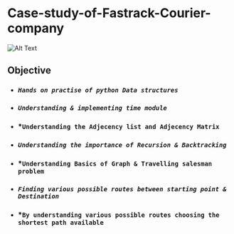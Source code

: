 # Case-study-of-Fastrack-Courier-company

![Alt Text](https://media4.giphy.com/media/GdJz3mScUhC5W/giphy.gif?cid=ecf05e479saj8z2ar2pffs5nciectykovx4m2dj5ng3345dm&rid=giphy.gif&ct=g)

## Objective
- ### *`Hands on practise of python Data structures`*
- ### *`Understanding & implementing time module`*
- ### *`Understanding the Adjecency list and Adjecency Matrix`
- ### *`Understanding the importance of Recursion & Backtracking`*
- ### *`Understanding Basics of Graph & Travelling salesman problem`
- ### *`Finding various possible routes between starting point & Destination`*
- ### *`By understanding various possible routes choosing the shortest path available`

